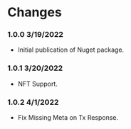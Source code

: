 # Changes

### 1.0.0 3/19/2022
* Initial publication of Nuget package.


### 1.0.1 3/20/2022
* NFT Support.

### 1.0.2 4/1/2022
* Fix Missing Meta on Tx Response.